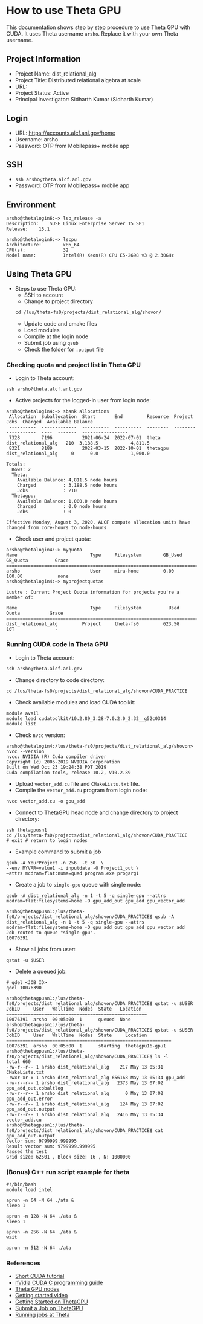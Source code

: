 # How to use Theta GPU
This documentation shows step by step procedure to use Theta GPU with CUDA. It uses Theta username `arsho`. Replace it with your own Theta username. 

## Project Information
- Project Name: dist_relational_alg
- Project Title: Distributed relational algebra at scale
- URL:
- Project Status: Active
- Principal Investigator: Sidharth Kumar (Sidharth Kumar)

## Login
- URL: https://accounts.alcf.anl.gov/home
- Username: arsho
- Password: OTP from Mobilepass+ mobile app


## SSH
- `ssh arsho@theta.alcf.anl.gov`
- Password: OTP from Mobilepass+ mobile app

## Environment
```
arsho@thetalogin6:~> lsb_release -a
Description:	SUSE Linux Enterprise Server 15 SP1
Release:	15.1

arsho@thetalogin6:~> lscpu
Architecture:        x86_64
CPU(s):              32
Model name:          Intel(R) Xeon(R) CPU E5-2698 v3 @ 2.30GHz
```

## Using Theta GPU
- Steps to use Theta GPU:
    - SSH to account
    - Change to project directory 
  ```
  cd /lus/theta-fs0/projects/dist_relational_alg/shovon/
  ```
    - Update code and cmake files
    - Load modules
    - Compile at the login node
    - Submit job using `qsub`
    - Check the folder for `.output` file

### Checking quota and project list in Theta GPU
- Login to Theta account:
```commandline
ssh arsho@theta.alcf.anl.gov
```
- Active projects for the logged-in user from login node:
```commandline
arsho@thetalogin4:~> sbank allocations
 Allocation  Suballocation  Start       End         Resource  Project              Jobs  Charged  Available Balance 
 ----------  -------------  ----------  ----------  --------  -------------------  ----  -------  ----------------- 
 7328        7196           2021-06-24  2022-07-01  theta     dist_relational_alg   210  3,188.5            4,811.5 
 8321        8189           2022-03-15  2022-10-01  thetagpu  dist_relational_alg     0      0.0            1,000.0 

Totals:
  Rows: 2
  Theta:
    Available Balance: 4,811.5 node hours
    Charged          : 3,188.5 node hours
    Jobs             : 210 
  Thetagpu:
    Available Balance: 1,000.0 node hours
    Charged          : 0.0 node hours
    Jobs             : 0 

Effective Monday, August 3, 2020, ALCF compute allocation units have changed from core-hours to node-hours
```
- Check user and project quota:
```commandline
arsho@thetalogin4:~> myquota
Name                           Type     Filesystem        GB_Used       GB_Quota          Grace
===============================================================================================
arsho                          User     mira-home         0.00        100.00             none      
arsho@thetalogin4:~> myprojectquotas

Lustre : Current Project Quota information for projects you're a member of:

Name                           Type     Filesystem          Used          Quota           Grace
===============================================================================================
dist_relational_alg         Project     theta-fs0         623.5G            10T               -

```

### Running CUDA code in Theta GPU

- Login to Theta account:
```commandline
ssh arsho@theta.alcf.anl.gov
```
- Change directory to code directory:
```commandline
cd /lus/theta-fs0/projects/dist_relational_alg/shovon/CUDA_PRACTICE
```
- Check available modules and load CUDA toolkit:
```commandline
module avail
module load cudatoolkit/10.2.89_3.28-7.0.2.0_2.32__g52c0314
module list
```
- Check `nvcc` version:
```commandline
arsho@thetalogin4:/lus/theta-fs0/projects/dist_relational_alg/shovon> nvcc --version
nvcc: NVIDIA (R) Cuda compiler driver
Copyright (c) 2005-2019 NVIDIA Corporation
Built on Wed_Oct_23_19:24:38_PDT_2019
Cuda compilation tools, release 10.2, V10.2.89
```

- Upload `vector_add.cu` file and `CMakeLists.txt` file.
- Compile the `vector_add.cu` program from login node:

```
nvcc vector_add.cu -o gpu_add
```
- Connect to ThetaGPU head node and change directory to project directory:

```
ssh thetagpusn1
cd /lus/theta-fs0/projects/dist_relational_alg/shovon/CUDA_PRACTICE
# exit # return to login nodes
```
- Example command to submit a job
```commandline
qsub -A YourProject -n 256  -t 30  \
--env MYVAR=value1 -i inputdata -O Project1_out \
–attrs mcdram=flat:numa=quad program.exe progarg1
```
- Create a job to `single-gpu` queue with single node:
```commandline
qsub -A dist_relational_alg -n 1 -t 5 -q single-gpu --attrs mcdram=flat:filesystems=home -O gpu_add_out gpu_add gpu_vector_add

arsho@thetagpusn1:/lus/theta-fs0/projects/dist_relational_alg/shovon/CUDA_PRACTICE$ qsub -A dist_relational_alg -n 1 -t 5 -q single-gpu --attrs mcdram=flat:filesystems=home -O gpu_add_out gpu_add gpu_vector_add
Job routed to queue "single-gpu".
10076391
```
- Show all jobs from user:
```commandline
qstat -u $USER
```
- Delete a queued job:
```commandline
# qdel <JOB_ID>
qdel 10076390
```
```
arsho@thetagpusn1:/lus/theta-fs0/projects/dist_relational_alg/shovon/CUDA_PRACTICE$ qstat -u $USER
JobID     User   WallTime  Nodes  State   Location  
====================================================
10076391  arsho  00:05:00  1      queued  None      
arsho@thetagpusn1:/lus/theta-fs0/projects/dist_relational_alg/shovon/CUDA_PRACTICE$ qstat -u $USER
JobID     User   WallTime  Nodes  State     Location         
=============================================================
10076391  arsho  00:05:00  1      starting  thetagpu16-gpu1  
arsho@thetagpusn1:/lus/theta-fs0/projects/dist_relational_alg/shovon/CUDA_PRACTICE$ ls -l
total 660
-rw-r--r-- 1 arsho dist_relational_alg    217 May 13 05:31 CMakeLists.txt
-rwxr-xr-x 1 arsho dist_relational_alg 656168 May 13 05:34 gpu_add
-rw-r--r-- 1 arsho dist_relational_alg   2373 May 13 07:02 gpu_add_out.cobaltlog
-rw-r--r-- 1 arsho dist_relational_alg      0 May 13 07:02 gpu_add_out.error
-rw-r--r-- 1 arsho dist_relational_alg    124 May 13 07:02 gpu_add_out.output
-rw-r--r-- 1 arsho dist_relational_alg   2416 May 13 05:34 vector_add.cu
arsho@thetagpusn1:/lus/theta-fs0/projects/dist_relational_alg/shovon/CUDA_PRACTICE$ cat gpu_add_out.output 
Vector sum: 9799999.999995
Result vector sum: 9799999.999995
Passed the test
Grid size: 62501 , Block size: 16 , N: 1000000
```
### (Bonus) C++ run script example for theta
```shell
#!/bin/bash
module load intel

aprun -n 64 -N 64 ./ata &
sleep 1

aprun -n 128 -N 64 ./ata &
sleep 1

aprun -n 256 -N 64 ./ata &
wait

aprun -n 512 -N 64 ./ata
```
### References
- [Short CUDA tutorial](https://cuda-tutorial.readthedocs.io/en/latest/tutorials/tutorial01/)
- [nVidia CUDA C programming guide](https://docs.nvidia.com/cuda/cuda-c-programming-guide/index.html)
- [Theta GPU nodes](https://www.alcf.anl.gov/support-center/theta-gpu-nodes)
- [Getting started video](https://www.alcf.anl.gov/support-center/theta-and-thetagpu/submit-job-theta)
- [Getting Started on ThetaGPU](https://www.alcf.anl.gov/support-center/theta-gpu-nodes/getting-started-thetagpu)
- [Submit a Job on ThetaGPU](https://www.alcf.anl.gov/support-center/theta-gpu-nodes/submit-job-thetagpu)
- [Running jobs at Theta](https://www.alcf.anl.gov/support-center/theta/running-jobs-and-submission-scripts)